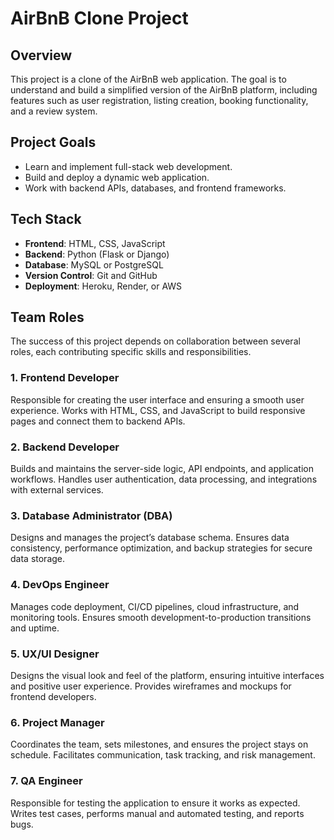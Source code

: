 # AirBnB Clone Project

## Overview

This project is a clone of the AirBnB web application. The goal is to understand and build a simplified version of the AirBnB platform, including features such as user registration, listing creation, booking functionality, and a review system.

## Project Goals

- Learn and implement full-stack web development.
- Build and deploy a dynamic web application.
- Work with backend APIs, databases, and frontend frameworks.

## Tech Stack

- **Frontend**: HTML, CSS, JavaScript
- **Backend**: Python (Flask or Django)
- **Database**: MySQL or PostgreSQL
- **Version Control**: Git and GitHub
- **Deployment**: Heroku, Render, or AWS


## Team Roles

The success of this project depends on collaboration between several roles, each contributing specific skills and responsibilities.

### 1. Frontend Developer
Responsible for creating the user interface and ensuring a smooth user experience. Works with HTML, CSS, and JavaScript to build responsive pages and connect them to backend APIs.

### 2. Backend Developer
Builds and maintains the server-side logic, API endpoints, and application workflows. Handles user authentication, data processing, and integrations with external services.

### 3. Database Administrator (DBA)
Designs and manages the project’s database schema. Ensures data consistency, performance optimization, and backup strategies for secure data storage.

### 4. DevOps Engineer
Manages code deployment, CI/CD pipelines, cloud infrastructure, and monitoring tools. Ensures smooth development-to-production transitions and uptime.

### 5. UX/UI Designer
Designs the visual look and feel of the platform, ensuring intuitive interfaces and positive user experience. Provides wireframes and mockups for frontend developers.

### 6. Project Manager
Coordinates the team, sets milestones, and ensures the project stays on schedule. Facilitates communication, task tracking, and risk management.

### 7. QA Engineer
Responsible for testing the application to ensure it works as expected. Writes test cases, performs manual and automated testing, and reports bugs.
